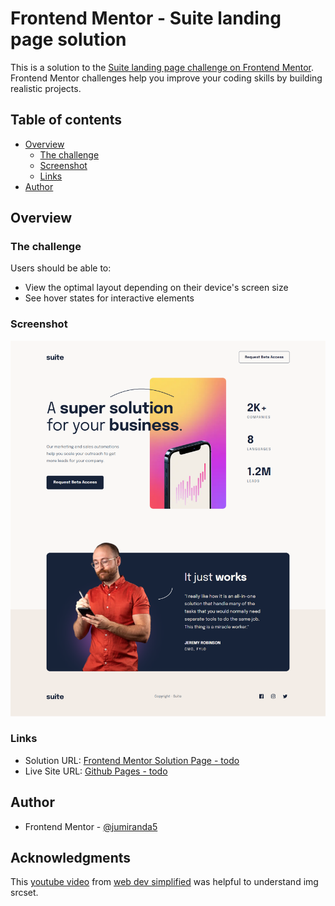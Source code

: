 # Frontend Mentor - Suite landing page solution

This is a solution to the [Suite landing page challenge on Frontend Mentor](https://www.frontendmentor.io/challenges/suite-landing-page-tj_eaU-Ra). Frontend Mentor challenges help you improve your coding skills by building realistic projects.


## Table of contents

  - [Overview](#overview)
    - [The challenge](#the-challenge)
    - [Screenshot](#screenshot)
    - [Links](#links)
  - [Author](#author)


## Overview

### The challenge

Users should be able to:

- View the optimal layout depending on their device's screen size
- See hover states for interactive elements

### Screenshot

![Solution screenshot](./solution-screenshot.png)

### Links

- Solution URL: [Frontend Mentor Solution Page - todo]()
- Live Site URL: [Github Pages - todo]()

## Author

- Frontend Mentor - [@jumiranda5](https://www.frontendmentor.io/profile/jumiranda5)

## Acknowledgments

This [youtube video](https://www.youtube.com/watch?v=fp9eVtkQ4EA) from [web dev simplified](https://www.youtube.com/@WebDevSimplified) was helpful to understand img srcset.